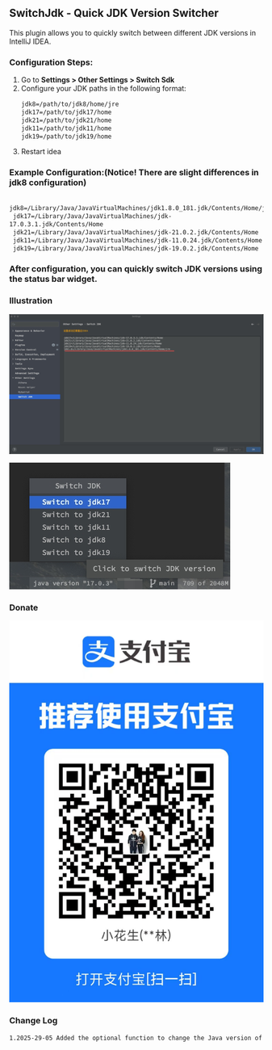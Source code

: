 ## SwitchJdk - Quick JDK Version Switcher

This plugin allows you to quickly switch between different JDK versions in IntelliJ IDEA.

### Configuration Steps:

1. Go to **Settings > Other Settings > Switch Sdk**
2. Configure your JDK paths in the following format:
   ```properties
   jdk8=/path/to/jdk8/home/jre
   jdk17=/path/to/jdk17/home
   jdk21=/path/to/jdk21/home
   jdk11=/path/to/jdk11/home
   jdk19=/path/to/jdk19/home
   
3. Restart idea

### Example Configuration:(Notice! There are slight differences in jdk8 configuration)
   ```properties
    jdk8=/Library/Java/JavaVirtualMachines/jdk1.8.0_181.jdk/Contents/Home/jre
    jdk17=/Library/Java/JavaVirtualMachines/jdk-17.0.3.1.jdk/Contents/Home
    jdk21=/Library/Java/JavaVirtualMachines/jdk-21.0.2.jdk/Contents/Home
    jdk11=/Library/Java/JavaVirtualMachines/jdk-11.0.24.jdk/Contents/Home
    jdk19=/Library/Java/JavaVirtualMachines/jdk-19.0.2.jdk/Contents/Home
```

### After configuration, you can quickly switch JDK versions using the status bar widget.

### Illustration
![SwitchJdk Preview](./src/main/resources/images/step1.jpeg)

![SwitchJdk Preview](./src/main/resources/images/step2.jpeg)

### Donate
![SwitchJdk Preview](./src/main/resources/images/pay.jpeg)

### Change Log

```markdown
1.2025-29-05 Added the optional function to change the Java version of the mac system, which is not selected by default.
```
